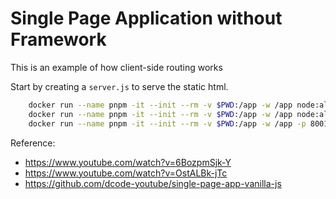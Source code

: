 # Single Page Application without Framework

This is an example of how client-side routing works

Start by creating a `server.js` to serve the static html.

```bash
    docker run --name pnpm -it --init --rm -v $PWD:/app -w /app node:alpine npm init -y
    docker run --name pnpm -it --init --rm -v $PWD:/app -w /app node:alpine npm i express
    docker run --name pnpm -it --init --rm -v $PWD:/app -w /app -p 8001:8001 node:alpine node server.js
```

Reference:
- https://www.youtube.com/watch?v=6BozpmSjk-Y
- https://www.youtube.com/watch?v=OstALBk-jTc
- https://github.com/dcode-youtube/single-page-app-vanilla-js
